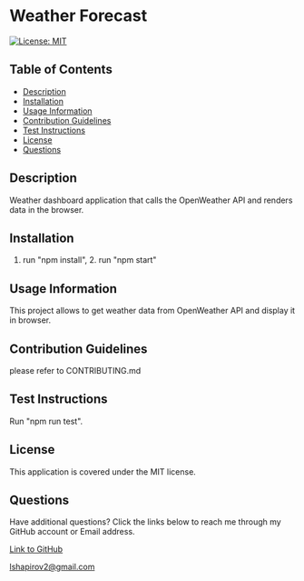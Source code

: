 # Weather Forecast

[![License: MIT](https://img.shields.io/badge/License-MIT-yellow.svg)](https://opensource.org/licenses/MIT)

## Table of Contents

* [Description](#description)
* [Installation](#installation)
* [Usage Information](#usage-information)
* [Contribution Guidelines](#contribution-guidelines)
* [Test Instructions](#test-instructions)
* [License](#license)
* [Questions](#questions)

## Description

Weather dashboard application that calls the OpenWeather API and renders data in the browser.

## Installation

1. run "npm install", 2. run "npm start"

## Usage Information

This project allows to get weather data from OpenWeather API and display it in browser.

## Contribution Guidelines

please refer to CONTRIBUTING.md 

## Test Instructions

Run "npm run test".

## License

This application is covered under the MIT license.

## Questions

Have additional questions? Click the links below to reach me through my GitHub account or Email address.

[Link to GitHub](https://github.com/Leo-webdev7)

<a href="mailto:lshapirov2@gmail.com">lshapirov2@gmail.com</a>

